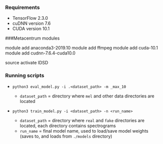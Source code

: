 ### Requirements
- TensorFlow 2.3.0
- cuDNN version 7.6
- CUDA version 10.1

###Metacentrum modules

module add anaconda3-2019.10
module add ffmpeg
module add cuda-10.1
module add cudnn-7.6.4-cuda10.0

source activate IDSD

### Running scripts

- `python3 eval_model.py -i .<dataset_path> -m _max_10`
  - `dataset_path` = directory where `mel` and other data directories are located
  
- `python3 train_model.py -i <dataset_path> -n <run_name>`
  - `dataset_path` = directory where `real` and `fake` directories are located, each directory contains spectrograms
  - `run_name` = final model name, used to load/save model weights (saves to, and loads from `./models` directory)
